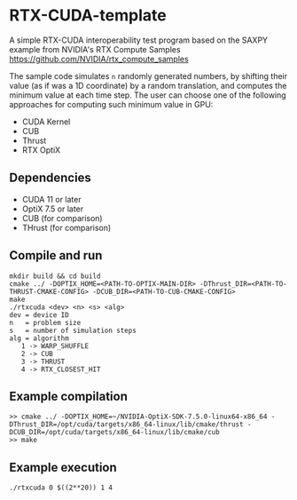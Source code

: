 # RTX-CUDA-template
A simple RTX-CUDA interoperability test program based on the SAXPY example from NVIDIA's RTX Compute Samples https://github.com/NVIDIA/rtx_compute_samples

The sample code simulates `n` randomly generated numbers, by shifting their value (as if was a 1D coordinate) by a random translation, and computes the minimum value at each time step. The user can choose one of the following approaches for computing such minimum value in GPU:
- CUDA Kernel
- CUB
- Thrust
- RTX OptiX 

## Dependencies
- CUDA 11 or later
- OptiX 7.5 or later
- CUB (for comparison)
- THrust (for comparison)

## Compile and run
```
mkdir build && cd build
cmake ../ -DOPTIX_HOME=<PATH-TO-OPTIX-MAIN-DIR> -DThrust_DIR=<PATH-TO-THRUST-CMAKE-CONFIG> -DCUB_DIR=<PATH-TO-CUB-CMAKE-CONFIG>
make
./rtxcuda <dev> <n> <s> <alg>
dev = device ID
n   = problem size
s   = number of simulation steps
alg = algorithm
   1 -> WARP_SHUFFLE
   2 -> CUB
   3 -> THRUST
   4 -> RTX_CLOSEST_HIT
```
## Example compilation
```
>> cmake ../ -DOPTIX_HOME=~/NVIDIA-OptiX-SDK-7.5.0-linux64-x86_64 -DThrust_DIR=/opt/cuda/targets/x86_64-linux/lib/cmake/thrust -DCUB_DIR=/opt/cuda/targets/x86_64-linux/lib/cmake/cub
>> make
```

## Example execution
`./rtxcuda 0 $((2**20)) 1 4`
